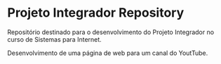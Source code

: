 # Projeto Integrador Repository

<p>Repositório destinado para o desenvolvimento do Projeto Integrador no curso de Sistemas para Internet.</p>

<p>Desenvolvimento de uma página de web para um canal do YoutTube.</p>
